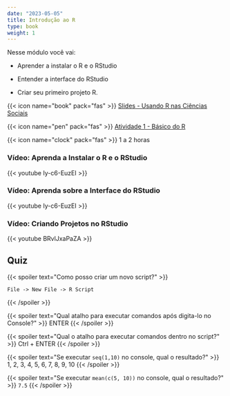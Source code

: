 ```yaml
---
date: "2023-05-05"
title: Introdução ao R
type: book
weight: 1
---
```


Nesse módulo você vai:

-   Aprender a instalar o R e o RStudio

-   Entender a interface do RStudio

-   Criar seu primeiro projeto R.

{{< icon name="book" pack="fas" >}} <a href="https://robsonol.github.io/workshop_r_ciencias_sociais/lecture/lecture1#/title-slide">Slides - Usando R nas Ciências Sociais</a>

{{< icon name="pen" pack="fas" >}} <a href="https://robsonol.github.io/workshop_r_ciencias_sociais/lecture/lecture1#/title-slide">Atividade 1 - Básico do R</a>

<!--more-->

{{< icon name="clock" pack="fas" >}} 1 a 2 horas

### Vídeo: Aprenda a Instalar o R e o RStudio

{{< youtube Iy-c6-EuzEI >}}

### Vídeo: Aprenda sobre a Interface do RStudio

{{< youtube Iy-c6-EuzEI >}}
 
### Vídeo: Criando Projetos no RStudio

{{< youtube BRvlJxaPaZA >}}
 
## Quiz

{{< spoiler text="Como posso criar um novo script?" >}}

`File -> New File -> R Script`

{{< /spoiler >}}

{{< spoiler text="Qual atalho para executar comandos após digita-lo no Console?" >}}
ENTER
{{< /spoiler >}}

{{< spoiler text="Qual o atalho para executar comandos dentro no script?" >}}
Ctrl + ENTER
{{< /spoiler >}}

{{< spoiler text="Se executar `seq(1,10)` no console, qual o resultado?" >}}
1, 2, 3, 4, 5, 6, 7, 8, 9, 10
{{< /spoiler >}}

{{< spoiler text="Se executar `mean(c(5, 10))` no console, qual o resultado?" >}}
`7.5`
{{< /spoiler >}}
